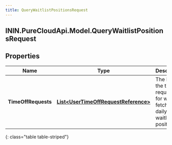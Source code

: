 ```yaml
---
title: QueryWaitlistPositionsRequest
---
```

## ININ.PureCloudApi.Model.QueryWaitlistPositionsRequest

## Properties

|Name | Type | Description | Notes|
|------------ | ------------- | ------------- | -------------|
| **TimeOffRequests** | [**List&lt;UserTimeOffRequestReference&gt;**](UserTimeOffRequestReference.html) | The list of the time off request ids for which to fetch the daily waitlist positions | |
{: class="table table-striped"}


